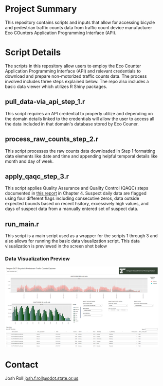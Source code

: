 # Project Summary  
This repository contains scripts and inputs that allow for accessing bicycle and pedestrian traffic counts data from traffic count device manufacturer Eco COunters Application Programming Interface (API).

# Script Details  
The scripts in this repository allow users to employ the Eco Counter Application Programming Interface (API) and relevant credentials to download and prepare non-motorized traffic counts data.  The process involved includes 
three steps explained below.  The repo also includes a basic data viewer which utilizes R Shiny packages.  

## pull_data-via_api_step_1.r  
This script requires an API credential to properly utilize and depending on the domain details linked to the credentials will allow the user to access all the data included in that domain's database stored by Eco Couner.
## process_raw_counts_step_2.r  
This script processes the raw counts data downloaded in Step 1 formatting data elements like date and time and appending helpful temporal details like month and day of week.  
## apply_qaqc_step_3.r
This script applies Quality Assurance and Quality Control (QAQC) steps documented in [this report](https://www.oregon.gov/odot/Programs/ResearchDocuments/SPR_813Final-Nonmotorized.pdf) in Chapter 4.  Suspect daily data are flagged 
using four different flags including consecutive zeros, data outside expected bounds based on recent hsitory, excessively high values, and days of suspect data from a manually entered set of suspect data.  
## run_main.r  
This script is a main script used as a wrapper for the scripts 1 through 3 and also allows for running the basic data visualization script.  This data visualization is previewed in the screen shot below

### Data Visualization Preview
![Data Explorer](Data_Explorer_Screenshot.png)


# Contact
Josh Roll  josh.f.roll@odot.state.or.us  



